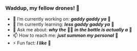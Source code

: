 ### Waddup, my fellow drones! 🤖

- 🔭 I’m currently working on: ***gaddy gaddy ya*** 🦖
- 🌱 I’m currently learning: ***less gaddy gaddy ya*** 🦭
- 💬 Ask me about: ***why the*** 🧞‍♀️ ***in the bottle is actually a*** 🫎
- 📫 How to reach me: ***just summon my personal*** 🦉
- ⚡ Fun fact: ***I like*** 🐢
